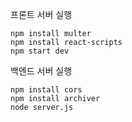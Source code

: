 프론트 서버 실행
```
npm install multer
npm install react-scripts
npm start dev
```

백엔드 서버 실행
```
npm install cors
npm install archiver
node server.js
```
